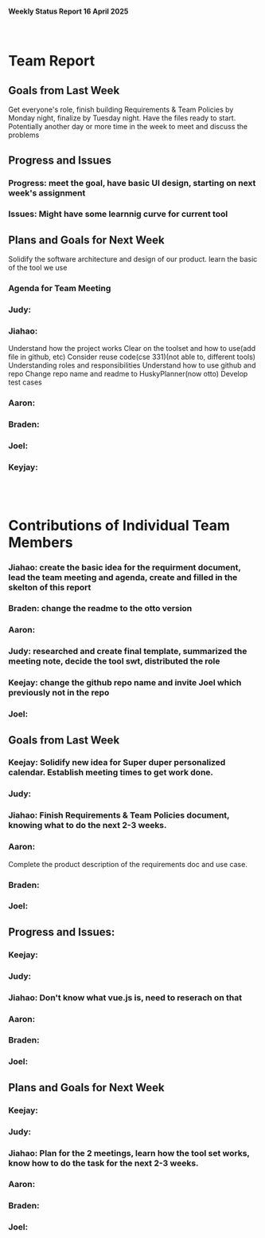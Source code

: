 #### Weekly Status Report 16 April 2025
<br/>

# Team Report

## Goals from Last Week
Get everyone's role, finish building Requirements & Team Policies by Monday night, finalize by Tuesday night. Have the files ready to start.
Potentially another day or more time in the week to meet and discuss the problems

## Progress and Issues

### Progress: meet the goal, have basic UI design, starting on next week's assignment


### Issues: Might have some learnnig curve for current tool


## Plans and Goals for Next Week
Solidify the software architecture and design of our product.
learn the basic of the tool we use

### Agenda for Team Meeting


### Judy: 

### Jiahao: 
Understand how the project works
Clear on the toolset and how to use(add file in github, etc)
Consider reuse code(cse 331)(not able to, different tools)
Understanding roles and responsibilities
Understand how to use github and repo
Change repo name and readme to HuskyPlanner(now otto)
Develop test cases

### Aaron: 

### Braden: 

### Joel: 

### Keyjay: 


<br></br>
# Contributions of Individual Team Members
### Jiahao: create the basic idea for the requirment document, lead the team meeting and agenda, create and filled in the skelton of this report
### Braden: change the readme to the otto version
### Aaron: 
### Judy: researched and create final template, summarized the meeting note, decide the tool swt, distributed the role 
### Keejay: change the github repo name and invite Joel which previously not in the repo
### Joel:

## Goals from Last Week
### Keejay: Solidify new idea for Super duper personalized calendar. Establish meeting times to get work done.

### Judy: 

### Jiahao: Finish Requirements & Team Policies document, knowing what to do the next 2-3 weeks.

### Aaron:
Complete the product description of the requirements doc and use case.
### Braden:

### Joel:

## Progress and Issues:

### Keejay: 

### Judy: 

### Jiahao: Don't know what vue.js is, need to reserach on that

### Aaron: 

### Braden: 

### Joel: 

## Plans and Goals for Next Week

### Keejay: 

### Judy: 

### Jiahao: Plan for the 2 meetings, learn how the tool set works, know how to do the task for the next 2-3 weeks.

### Aaron: 

### Braden: 

### Joel: 
